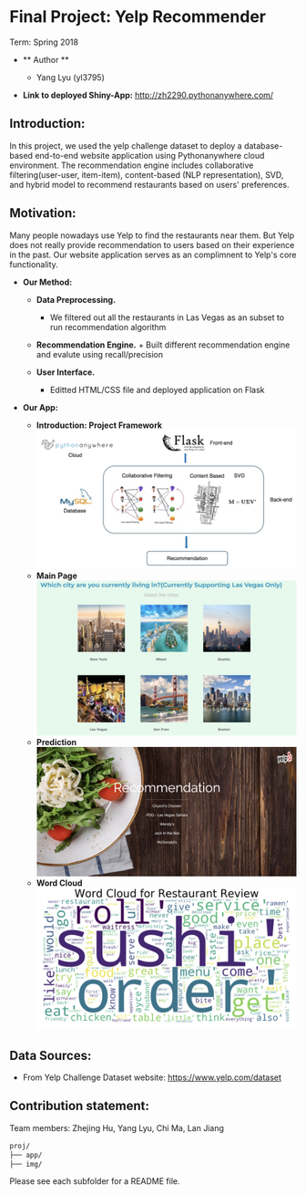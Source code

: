 # Final Project: Yelp Recommender
Term: Spring 2018

+ ** Author ** 
	+ Yang Lyu (yl3795)

+ **Link to deployed Shiny-App:**
http://zh2290.pythonanywhere.com/

## Introduction:

In this project, we used the yelp challenge dataset to deploy a database-based end-to-end website application using Pythonanywhere cloud environment. The recommendation engine includes collaborative filtering(user-user, item-item), content-based (NLP representation), SVD, and hybrid model to recommend restaurants based on users' preferences.


## Motivation:
Many people nowadays use Yelp to find the restaurants near them. But Yelp does not really provide recommendation to users based on their experience in the past. Our website application serves as an complimnent to Yelp's core functionality.

+ **Our Method:**
	+ **Data Preprocessing.**
		+ We filtered out all the restaurants in Las Vegas as an subset to run recommendation algorithm

	+ **Recommendation Engine.**
    		+ Built different recommendation engine and evalute using recall/precision

	+ **User Interface.** 
	 	+ Editted HTML/CSS file and deployed application on Flask

+ **Our App:**
	+ **Introduction: Project Framework**
![workflow](img/workflow.png)
	+ **Main Page**
![main](img/main.png)
	+ **Prediction**
![recommend](img/recommend.png)
	+ **Word Cloud**
![wordcloud](img/wc.png)

## Data Sources:
+ From Yelp Challenge Dataset website: https://www.yelp.com/dataset

## Contribution statement: 

Team members: Zhejing Hu, Yang Lyu, Chi Ma, Lan Jiang


```
proj/
├── app/
├── img/
```
Please see each subfolder for a README file.


